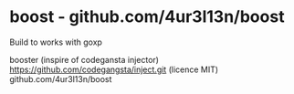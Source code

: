 # boost - github.com/4ur3l13n/boost

Build to works with goxp

  booster (inspire of codegansta injector) https://github.com/codegangsta/inject.git (licence MIT)
  github.com/4ur3l13n/boost

